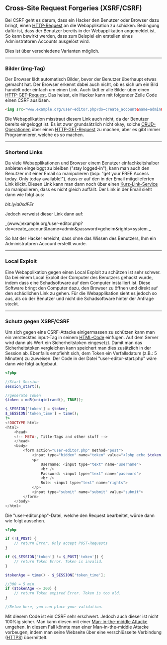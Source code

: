 ## Cross-Site Request Forgeries (XSRF/CSRF)
Bei CSRF geht es darum, dass ein Hacker den Benutzer oder Browser dazu bringt, einen [HTTP-Request](/de/wiki/divers/http-request) an die Webapplikation zu schicken. Bedingung dafür ist, dass der Benutzer bereits in der Webapplikation angemeldet ist. So kann bewirkt werden, dass zum Beispiel ein erstellen eines Adminstratoren Accounts ausgelöst wird.


Dies ist über verschiedene Varianten möglich.



----

### Bilder (img-Tag)
Der Browser lädt automatisch Bilder, bevor der Benutzer überhaupt etwas gemacht hat. Der Browser erkennt dabei auch nicht, ob es sich um ein Bild handelt oder einfach um einen Link. Auch lädt er alle Bilder über einen [HTTP-GET-Request](/de/wiki/divers/http-request). Das heisst, ein Hacker kann mit folgender Zeile Code einen CSRF auslösen.


```html
<img src="www.example.org/user-editor.php?do=create_account&name=admin&password=geheim&rights=system" />
```
Die Webapplikation misstraut diesem Link auch nicht, da der Benutzer bereits eingeloggt ist. Es ist zwar grundsätzlich nicht okay, solche [CRUD-Operationen](/de/wiki/programmiersprachen/php/crud) über einen [HTTP-GET-Request](/de/wiki/divers/http-request) zu machen, aber es gibt immer Programmierer, welche es so machen.



----

### Shortend Links
Da viele Webapplikationen und Browser einem Benutzer einfachkeitshalber anbieten eingeloggt zu bleiben ("stay logged-in"), kann man auch den Benutzer mit einer Email so manipulieren (bsp: "get your FREE Access today. Only today available!"), dass er auf den in der Email mitgelieferten Link klickt. Diesen Link kann man dann noch über einen [Kurz-Link-Service](https://de.wikipedia.org/wiki/Kurz-URL-Dienst) so manipulieren, dass es nicht gleich auffällt. Der Link in der Email sieht dann wie folgt aus:


_bit.ly/a0sdFEr_


Jedoch verweist dieser Link dann auf:


_(www.)example.org/user-editor.php?do=create_account&name=admin&password=geheim&rights=system _


So hat der Hacker erreicht, dass ohne das Wissen des Benutzers, Ihm ein Administratoren Account erstellt wurde.



----

### Local Exploit
Eine Webapplikation gegen einen Local Exploit zu schützen ist sehr schwer. Da bei einem Local Exploit der Computer des Benutzers gehackt wurde, indem dass eine Schadsoftware auf dem Computer installiert ist. Diese Software bringt den Computer dazu, den Browser zu öffnen und direkt auf den schädlichen Link zu gehen. Für die Webapplikation sieht es jedoch so aus, als ob der Benutzer und nicht die Schadsoftware hinter der Anfrage steckt.



----

### Schutz gegen XSRF/CSRF
Um sich gegen eine CSRF-Attacke einigermassen zu schützen kann man ein verstecktes input-Tag in seinem [HTML-Code](/de/wiki/programmiersprachen/html) einfügen. Auf dem Server wird dann als Wert ein Sicherheitstoken eingesetzt. Damit man das Sicherheitstoken vergleichen kann speichert man dies zusätzlich in der Session ab. Ebenfalls empfiehlt sich, dem Token ein Verfallsdatum (z.B.: 5 Minuten) zu zuweisen. Der Code in der Datei "user-editor-start.php" wäre dann wie folgt aufgebaut.


```php
<?php

//Start Session
session_start();

//generate Token
$token = md5(uniqid(rand(), TRUE));

$_SESSION['token'] = $token;
$_SESSION['token_time'] = time();
?>
<!DOCTYPE html>
<html>
    <head>
    <!-- META-, Title-Tags and other stuff -->
    </head>
    <body>
        <form action="user-editor.php" method="post">
            <input type="hidden" name="token" value="<?php echo $token; ?>">
            <p>
                Username: <input type="text" name="username">
                <br />
                Password: <input type="text" name="password">
                <br />
                Role: <input type="text" name="rights">
            </p>
            <input type="submit" name="submit" value="submit">
        </form>
    </body>
</html>
```
Die "user-editor.php"-Datei, welche den Request bearbeitet, würde dann wie folgt aussehen.
```php
<?php

if (!$_POST) {
    // return Error. Only accept POST-Requests
}

if ($_SESSION['token'] != $_POST['token']) {
    // return Token Error. Token is invalid.
}

$tokenAge = time() - $_SESSION['token_time'];

//300 = 5 min.
if ($tokenAge <= 300) {
    // return Token expired Error. Token is too old.
}

//Below here, you can place your validation.
```
Mit diesem Code ist ein CSRF sehr erschwert. Jedoch auch dieser ist nicht 100%ig sicher. Man kann diesen mit einer [Man-in-the-middle Attacke](/de/wiki/hacking/man-in-the-middle-attacke) umgehen. In diesem Fall könnte man einer Man-in-the-middle Attacke vorbeugen, indem man seine Webseite über eine verschlüsselte Verbindung ([HTTPS](/de/wiki/divers/ssl)) übermittelt.
